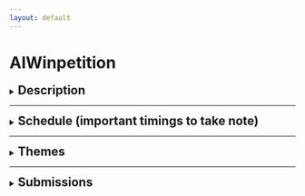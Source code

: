 ```yaml
---
layout: default
---
```


# AIWinpetition

<div>
  <details>
    <summary><h2 style="display: inline;">Description</h2></summary>
    <p>The AIWinpetition is an innovation competition conducted by BuildingBloCS.SG in collaboration with AISG. Throughout the competition, students will be able to team up and work on an idea which brings their skills from previous workshops together.
    </p>

    <p>Students will be given various themes to choose from and maximise their creative thinking and computational skills. Finally, various teams will be awarded titles and provided feedback on their ideas, including theme prizes and even some special awards!</p>

  </details>
</div>

---

<div>
  <details>
    <summary><h2 style="display: inline;">Schedule (important timings to take note)</h2></summary>
    <div>
      <br>

      <details>
        <summary><strong>Day 1</strong></summary>
        <br>
        <table>
          <tr>
            <th><strong>Timings</strong></th>
            <th><strong>Activity</strong></th>
            <th><strong>Description</strong></th>
          </tr>
          <tr>
            <td>0930-0950</td>
            <td>AIWinpetition Briefing</td>
            <td>Briefing would signify the official launch of the AIWinpetition with the release of the themes and announcement of prizes</td>
          </tr>
          <tr>
            <td>1400-1530</td>
            <td>Ideation Time</td>
            <td>Participants are to go into their breakout rooms and start ideating with their team</td>
          </tr>
          <tr>
            <td>1400-2359</td>
            <td>Consultations Slots Open</td>
            <td>Participants who are stuck in the ideation process can proceed to Discord #conference-consultation channel to get a ticket which books them a slot with one of the AI Workshop Speakers who would help them in the ideation process. <i>Note the speakers would not directly give you answers, but rather would prompt you in the right direction</i></td>
          </tr>
          <tr>
            <td><strong>By 2359</strong></td>
            <td><strong>Submission of Stage 1 submittables</strong></td>
            <td><strong>Participants are to submit their ideation documents through the Google Forms below before 2359 in order for them to qualify for stage 1 judging which has up to 400 points for grabs</strong></td>
          </tr>
        </table>
        <br>
        <small><i>Based on the current situations, the schedule is subjected to changes</i></small>
      </details>

      <br><br>

      <details>
        <summary><strong>Day 2</strong></summary>
        <br>
        <p>Stay tuned for Day 2 Schedule!</p>
        <small><i>You do not need to follow or use any of the guiding questions if you do not want to</i></small>
      </details>

      <br><br>

      <details>
        <summary><strong>Day 3</strong></summary>
        <br>
        <p>Stay tuned for Day 3 Schedule!</p>
        <small><i>You do not need to follow or use any of the guiding questions if you do not want to</i></small>
      </details>

      <br>
    </div>

  </details>
</div>

---

<div>
  <details>
    <summary><h2 style="display: inline;">Themes</h2></summary>
    <p>For AIWinpetition 2021, we have a total of 6 themes. For each of the themes, we have prepared a few guiding questions to help you in your ideation process.</p>
    <div>
      <details>
        <summary><strong>Travel the World</strong></summary>
        <br>
        <p>Guiding questions</p>
        <ul>
          <li>How can Singapore boost its tourism sector through AI?</li>
          <li>How can we replicate the fun of travelling?</li>
        </ul>
        <small><i>You do not need to follow or use any of the guiding questions if you do not want to</i></small>
      </details>

      <br><br>

      <details>
        <summary><strong>Gaming</strong></summary>
        <br>
        <p>Guiding questions</p>
        <ul>
          <li>How can AI make games more immersive?</li>
          <li>Can better scene renders be produced, maybe for AR?</li>
          <li>Can NPCs be more realistic? Maybe AI can explore the best ways to play a game?</li>
        </ul>
        <small><i>You do not need to follow or use any of the guiding questions if you do not want to</i></small>
      </details>

      <br><br>

      <details>
        <summary><strong>All about Music</strong></summary>
        <br>
        <p>Guiding questions</p>
        <ul>
          <li>Can AI create a new revolution of music?</li>
          <li>How can AI maintain and promote music culture?</li>
        </ul>
        <small><i>You do not need to follow or use any of the guiding questions if you do not want to</i></small>
      </details>

      <br><br>

      <details>
        <summary><strong>Team Bonding</strong></summary>
        <br>
        <p>Guiding questions</p>
        <ul>
          <li>Can AI boost relationships between families or friendships?</li>
          <li>Can AI improve team dynamics, or even productivity within teams?</li>
        </ul>
        <small><i>You do not need to follow or use any of the guiding questions if you do not want to</i></small>
      </details>

      <br><br>

      <details>
        <summary><strong>Escape from Earth</strong></summary>
        <br>
        <p>Guiding questions</p>
        <ul>
          <li>How can AI be explored in a space context?</li>
          <li>Can AI tackle space debris?</li>
          <li>Can AI be involved in processing data from satellites?</li>
        </ul>
        <small><i>You do not need to follow or use any of the guiding questions if you do not want to</i></small>
      </details>

      <br><br>

      <details>
        <summary><strong>Inspired by Hollywood</strong></summary>
        <br>
        <p>Guiding questions</p>
        <ul>
          <li>Can AI be used in filming or media production, in the Hollywood context?</li>
          <li>Relating to one movie/ film that you have seen, do you think AI can be used in their context? For eg: can AI be used in Harry Potter? </li>
        </ul>
        <small><i>You do not need to follow or use any of the guiding questions if you do not want to</i></small>
      </details>

      <br>

    </div>

  </details>
</div>

---

<div>
  <details>
    <summary><h2 style="display:inline;">Submissions</h2></summary>
    <br>
    <div>
      <details>
        <summary><strong>Final Submission (opens at 1645, closes at 2359)</strong></summary>
        <br>
        <p><strong>Submit your final prototype and pitch video by day 3, 2359 below.</strong> We will return the feedback and announce the results by Sunday, 2359.</p> 
        
        <p>This submission will be graded and up to 
          <ul>
            <li>
              <strong>400 points</strong> for the pitch video
              <ul>
                <li>Explain your idea fully in your pitch video.</li>
                <li>Do not upload your pitch video to the repository, just attach the file directly to the Google Form.</li>
              </ul>
            </li>
            <li>
              <strong>1000 points</strong> for the prototype
              <ul>
                <li>It is recommended to submit a supporting document alongside your prototype so we can understand the technology implemented and the justification for their use.</li>
                <li>Put your prototype and relevant documents in a Github repository, named <span style="color: red;">AIWinpetition3_TeamNumber_ProjectName</span>, and submit the repository link.</li>
              </ul>
            </li>
          </ul>
        </p>

        <p><u>Please note code and non-code options are allowed, but the main focus is for you to present your idea well</u>.</p>

        <p>Thank you and good luck!</p>

        <iframe src="https://docs.google.com/forms/d/e/1FAIpQLSeZBf5OwPFPgD1fGWGbjSRVMp8W7nKBaKLOlobkLvlfWlJwjw/viewform?embedded=true" width="640" height="1251" frameborder="0" marginheight="0" marginwidth="0">Loading…</iframe>
      </details>

      <br><br>

      <details>
        <summary><strong>Trivia 1 Submission (opens at 1130, closes at 1300)</strong></summary>
        <br>
        <p>Head over to <a href="https://go.buildingblocs.sg/coursemology">BuildingBloCS Coursemology Website</a> to and complete the following courses</p>
        <ul>
          <li><strong>Check Your Understanding: Face Recognition with Python</strong></li>
        </ul>

        <p>You can gain up to <strong>400 points</strong></p>

        <p>Please do this on the Coursemology Website <strong>before 1300</strong> as we would be taking the scores off there.</p>
      </details>

      <br><br>

      <details>
        <summary><strong>Games 1 Submission (opens at 1400, closes at 1430)</strong></summary>
        <br>
        <p><a href="https://research.google.com/semantris">Semantris</a> is a word association game powered by machine learning made by Google.</p>
        <ul>
          <li>Part 1: List words related to the prompt as quickly as possible (Arcade Mode).</li>
          <li>Part 2: Summarise the technology behind Semantris in 150 words using advanced keywords related to machine learning.</li>
        </ul>

        <p>You can gain up to <strong>400 points</strong></p>

        <p>Please submit your answers below <strong>before 1430</strong></p>

        <iframe src="https://docs.google.com/forms/d/e/1FAIpQLSeedC3yVYRgl3IK4ROId5yaaewK1TN7mI3IwxHM6IRmTbmWZA/viewform?embedded=true" width="640" height="1251" frameborder="0" marginheight="0" marginwidth="0">Loading…</iframe>
      </details>

      <br><br>

      <details>
        <summary><strong>Trivia 2 Submission (opens at 1500, closes at 1600)</strong></summary>
        <br>
        <p>Head over to <a href="https://go.buildingblocs.sg/coursemology">BuildingBloCS Coursemology Website</a> to and complete the following courses</p>
        <ul>
          <li><strong>Check Your Understanding: Introduction to Machine Learning</strong></li>
          <li><strong>Check Your Understanding: Dino AI</strong></li>
          <li><strong>Check Your Understanding: Music with AI</strong></li>
        </ul>

        <p>You can gain up to <strong>400 points</strong></p>

        <p>Please do this on the Coursemology Website <strong>before 1600</strong> as we would be taking the scores off there.</p>
      </details>

      <br><br>

      <details>
        <summary><strong>Games 2 Submission (opens at 1630, closes at 1700)</strong></summary>
        <br>
        <p>Head over to <a href="https://affinelayer.com/pixsrv/">Pixsrv</a></p>
        <ul>
          <li>
            Task 1
            <ul>
              <li>Draw a museum with the facades tool, and submit a photo file of the converted drawing.</li>
              <li>Judged on how closely it resembles a museum and its <strong>aesthetics</strong>.</li>
            </ul>
          </li>
          <li>
            Task 2
            <ul>
              <li>Summarise how Image-to-Image demonstration works in 150 words using advanced machine learning keywords.</li>
            </ul>
          </li>
        </ul>

        <p>You can gain up to <strong>400 points</strong></p>

        <p>Please submit your answers below <strong>before 1700</strong></p>

        <iframe src="https://docs.google.com/forms/d/1MX5PIx8Bnj-BtfcqxMrIUzjxqODaa2J6YEjXewoQJIM/viewform?embedded=true" width="640" height="1251" frameborder="0" marginheight="0" marginwidth="0">Loading…</iframe>
      </details>

      <br>
    </div>

  </details>
</div>

---

<div>
  <details>
    <summary><h2 style="display:inline;">Prizes</h2></summary>
    <p>For AIWinpetition 2021, we have 3 types of prizes up for grabs!</p>
    <div>
      <details>
        <summary><strong>6 Theme Awards</strong></summary>
        <br>
        <p>At the end of the AIWinpetition, all submissions would be uploaded online for public voting. The team with the most votes for each theme would win the following prizes!</p>
        <ul>
          <li>BBCS T-shirt</li>
        </ul>
        <small><i>BuildingBloCS reserves the rights to change the prizes at any point in time</i></small>
      </details>

      <br><br>

      <details>
        <summary><strong>5 Point-Based Awards</strong></summary>
        <br>
        <p>Throughout the AIWinpetition, teams are able to win points through participation in various games and trivia on top of submitting of the daily submittables. The top 5 teams with the most points would win the following prizes!</p>
        <ul>
          <li>3 month <a href="https://codecombat.com">CodeCombat</a> subscription allowing access to more than 300 unique and exciting CodeCombat levels! (CS1 - CS6)</li>
        </ul>
        <small><i>BuildingBloCS reserves the rights to change the prizes at any point in time</i></small>
      </details>

      <br><br>

      <details>
        <summary><strong>3 Judges Choice Awards</strong></summary>
        <br>
        <p>On the last day, AISG would be judging the submissions from the various teams, and the top 3 teams chosen by AISG would win the following prizes!</p>
        <ul>
          <li>1 year <a href="https://learn.aisingapore.org">LearnAI subscription</a> allowing access to industry certified AI courses worth around $200+!</li>
        </ul>
        <small><i>BuildingBloCS reserves the rights to change the prizes at any point in time</i></small>
      </details>

      <br>

    </div>

  </details>
</div>

---

<div>
  <details>
    <summary><h2 style="display:inline;">Resources</h2></summary>
    <p>The organisers have compiled a list of resources <a href="https://go.buildingblocs.sg/winpetition/booklet/details">here</a>. Do use them wisely!</p>

    <p>On top of that if you require any help during the competition, feel free to get a ticket within our <a href="https://go.buildingblocs.sg/discord">Discord Server</a> (under #conference-consultation), and our organisers would be there to assist you.</p>

  </details>
</div>
